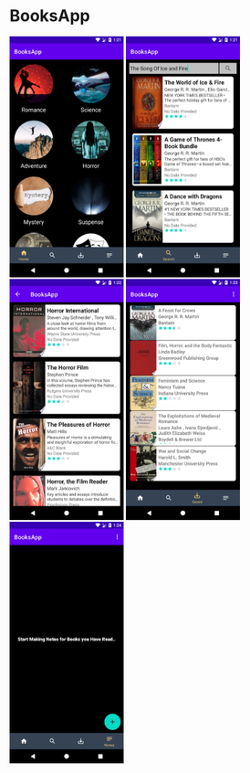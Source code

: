 # BooksApp

<img src="ScreenShots/device-2021-01-18-132123.png" width="200"> <img src="ScreenShots/device-2021-01-18-132203.png" width="200"> <img src="ScreenShots/device-2021-01-18-132238.png" width="200"> <img src="ScreenShots/device-2021-01-18-132342.png" width="200"><img src="ScreenShots/device-2021-01-18-132408.png" width="200">
  
